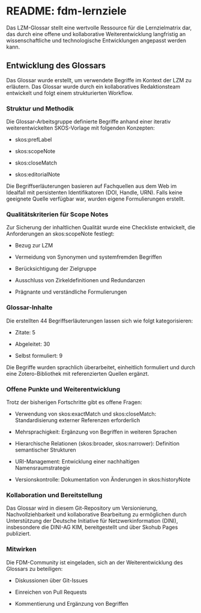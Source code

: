 
# README: fdm-lernziele

Das LZM-Glossar stellt eine wertvolle Ressource für die Lernzielmatrix dar, das durch eine offene und kollaborative Weiterentwicklung langfristig an wissenschaftliche und technologische Entwicklungen angepasst werden kann. 

## Entwicklung des Glossars

Das Glossar wurde erstellt, um verwendete Begriffe im Kontext der LZM zu erläutern. Das Glossar wurde durch ein kollaboratives Redaktionsteam entwickelt und folgt einem strukturierten Workflow.

### Struktur und Methodik

Die Glossar-Arbeitsgruppe definierte Begriffe anhand einer iterativ weiterentwickelten SKOS-Vorlage mit folgenden Konzepten:

- skos:prefLabel

- skos:scopeNote

- skos:closeMatch

- skos:editorialNote

Die Begriffserläuterungen basieren auf Fachquellen aus dem Web im Idealfall mit persistenten Identifikatoren (DOI, Handle, URN). Falls keine geeignete Quelle verfügbar war, wurden eigene Formulierungen erstellt.

### Qualitätskriterien für Scope Notes

Zur Sicherung der inhaltlichen Qualität wurde eine Checkliste entwickelt, die Anforderungen an skos:scopeNote festlegt:

- Bezug zur LZM

- Vermeidung von Synonymen und systemfremden Begriffen

- Berücksichtigung der Zielgruppe

- Ausschluss von Zirkeldefinitionen und Redundanzen

- Prägnante und verständliche Formulierungen

### Glossar-Inhalte

Die erstellten 44 Begriffserläuterungen lassen sich wie folgt kategorisieren:

- Zitate: 5

- Abgeleitet: 30

- Selbst formuliert: 9

Die Begriffe wurden sprachlich überarbeitet, einheitlich formuliert und durch eine Zotero-Bibliothek mit referenzierten Quellen ergänzt.

### Offene Punkte und Weiterentwicklung

Trotz der bisherigen Fortschritte gibt es offene Fragen:

- Verwendung von skos:exactMatch und skos:closeMatch: Standardisierung externer Referenzen erforderlich

- Mehrsprachigkeit: Ergänzung von Begriffen in weiteren Sprachen

- Hierarchische Relationen (skos:broader, skos:narrower): Definition semantischer Strukturen

- URI-Management: Entwicklung einer nachhaltigen Namensraumstrategie

- Versionskontrolle: Dokumentation von Änderungen in skos:historyNote

### Kollaboration und Bereitstellung

Das Glossar wird in diesem Git-Repository um Versionierung, Nachvollziehbarkeit und kollaborative Bearbeitung zu ermöglichen durch Unterstützung der Deutsche Initiative für Netzwerkinformation (DINI), insbesondere die DINI-AG KIM, bereitgestellt und über Skohub Pages publiziert.

### Mitwirken

Die FDM-Community ist eingeladen, sich an der Weiterentwicklung des Glossars zu beteiligen:

- Diskussionen über Git-Issues

- Einreichen von Pull Requests

- Kommentierung und Ergänzung von Begriffen




